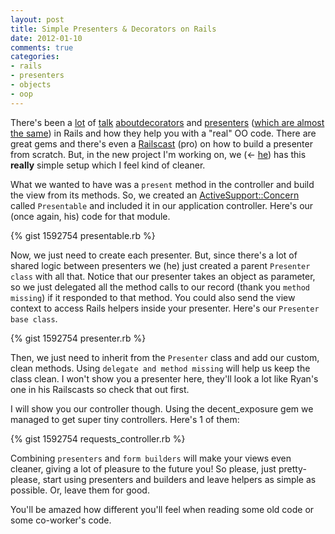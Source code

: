 ```yaml
---
layout: post
title: Simple Presenters & Decorators on Rails
date: 2012-01-10
comments: true
categories:
- rails
- presenters
- objects
- oop
---
```

There's been a [lot](http://blog.steveklabnik.com/posts/2011-09-06-the-secret-to-rails-oo-design) of [talk](http://blog.steveklabnik.com/posts/2011-09-09-better-ruby-presenters) [about](http://avdi.org/devblog/2011/11/15/early-access-beta-of-objects-on-rails-now-available-2/)[decorators](http://robots.thoughtbot.com/post/14825364877/evaluating-alternative-decorator-implementations-in) and [presenters](http://robots.thoughtbot.com/post/13641910701/tidy-views-and-beyond-with-decorators) ([which are almost the same](https://groups.google.com/forum/#!msg/objects-on-rails/htAopf3k_dM/qJMq6QAfMvsJ)) in Rails and how they help you with a "real" OO code. There are great gems and there's even a [Railscast](http://railscasts.com/episodes/287-presenters-from-scratch) (pro) on how to build a presenter from scratch. But, in the new project I'm working on, we (<- [he](https://github.com/febuiles)) has this **really** simple setup which I feel kind of cleaner.

What we wanted to have was a `present` method in the controller and build the view from its methods. So, we created an [ActiveSupport::Concern](http://api.rubyonrails.org/classes/ActiveSupport/Concern.html) called `Presentable` and included it in our application controller. Here's our (once again, his) code for that module.

{% gist 1592754 presentable.rb %}

Now, we just need to create each presenter. But, since there's a lot of shared logic between presenters we (he) just created a parent `Presenter class` with all that. Notice that our presenter takes an object as parameter, so we just delegated all the method calls to our record (thank you `method missing`) if it responded to that method. You could also send the view context to access Rails helpers inside your presenter. Here's our `Presenter base class`.

{% gist 1592754 presenter.rb %}

Then, we just need to inherit from the `Presenter` class and add our custom, clean methods. Using `delegate and method missing` will help us keep the class clean. I won't show you a presenter here, they'll look a lot like Ryan's one in his Railscasts so check that out first.

I will show you our controller though. Using the decent_exposure gem we managed to get super tiny controllers. Here's 1 of them:

{% gist 1592754 requests_controller.rb %}

Combining `presenters` and `form builders` will make your views even cleaner, giving a lot of pleasure to the future you! So please, just pretty-please, start using presenters and builders and leave helpers as simple as possible. Or, leave them for good.

You'll be amazed how different you'll feel when reading some old code or some co-worker's code.
